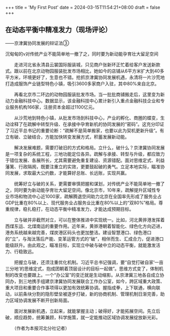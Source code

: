 +++
title = 'My First Post'
date = 2024-03-15T11:54:21+08:00
draft = false
+++

##  在动态平衡中精准发力（现场评论）
——京津冀协同发展的辩证法③

 沉甸甸的v对传统产业不能简单地一撤了之，同时要为新动能孕育壮大留足空间

 

　　走进河北省永清县云裳国际服装城，只见商户张新环正忙着给客户发送新款式。跟以前在北京动物园服装批发市场相比，她如今的店铺从6平方米扩大到40多平方米，环境更好了，生意也不错。抢抓京津冀协同发展机遇，永清将一片沙荒地打造成服饰产业链型特色小镇，吸引3600多家商户入驻，其中80%来自北京。

　　再看北京市二环边的动物园服装批发市场。当一批批商铺搬走后，这里变为新动力金融科技中心。数据显示，该金融科技中心累计新引入重点金融科技企业和专业服务机构166家，注册资本金超过1100亿元。

　　从沙荒地到特色小镇，从批发市场到科技中心，产业的孵化、商圈的蝶变，生动诠释了在疏解中转型升级、在承接中孕育新机的协同发展的“密码”。这充分印证了习近平总书记的重要论断：“疏解不是简单搬家，也要以此为契机更新升级”。有立有破、立破结合，方能加快转变发展方式，积蓄发展新动能。

　　解决发展难题，需要打破旧的方式和格局。立什么，破什么？京津冀协同发展是一项复杂的系统工程，三地功能定位各异。疏解与承接、转型与升级，都应致力于错位发展、各展所长，尤其需要避免重复建设、资源错配。面对思维定式、利益藩篱、行政隔阂，既要注重立的实效，更要鼓起破的勇气。立足本地实际，瞄准协同发展，求取最大公约数，才能算好总账、长远账，实现共赢。

　　统筹好立与破的关系，更需要审慎把握和谋划，对传统产业不能简单地一撤了之，同时要为新动能孕育壮大留足空间。像北京市，10年来，疏解提升区域性专业市场和物流中心近1000家，疏解腾退空间助力北京在全国率先形成了服务业占GDP比重在80%以上、现代服务业占服务业比重在80%以上的“双80%”格局。尊重规律，稳扎稳打，在动态平衡中精准发力，才能达成预期目标。

　　立与破并非截然对立，可以在整体推进中实现统一。比如，河北黄骅港发挥着西煤东运、北煤南运的重要作用。近年来，黄骅港朝着智能化、绿色化方向迈进，港务系统越来越完善，煤炭港区码头也更加整洁。建设智慧港口、绿色港口的“立”，与淘汰落后产能、变革运管方式的“破”，相伴而生、汇成合力，促进港口能级跃升。由此观之，瞄准目标，实现立中破与破中立的动态平衡，就能激发活力、行稳致远。

　　把握立与破，还须注重优化机制。习近平总书记强调，要“自觉打破自家‘一亩三分地’的思维定式，抱成团朝着顶层设计的目标一起做”。思维方式变了，体制机制的改变也要跟上。一个“办公室”的变迁就是生动缩影。从京津冀三地各自成立协同办，到三地携手组建京津冀协同发展联合工作办公室，如今，跨区域重大政策、重大项目和重要合作事项得以更加有效统筹协调。握指成拳，上下联通，横向联动，以前条块分割的隐形壁垒被逐步打破，新的协商机制、管理机制日渐完善，助力区域协调发展不断开创新局面。

　　面对发展新机遇，立起来，就能掌握主动；破得好，才能拓展空间。先立后破，顺应趋势，统筹兼顾，科学施策，就一定能推动区域协调发展绽放新光彩。

　　（作者为本报河北分社记者）